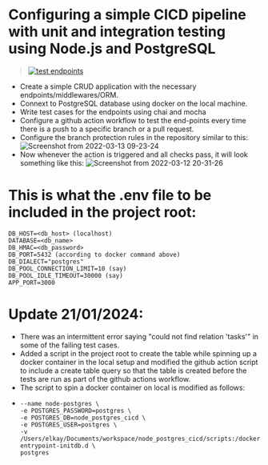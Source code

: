 # Configuring a simple CICD pipeline with unit and integration testing using Node.js and PostgreSQL

> [![test endpoints](https://github.com/lakshyajit165/node_postgres_cicd/actions/workflows/github-ci.yml/badge.svg)](https://github.com/lakshyajit165/node_postgres_cicd/actions/workflows/github-ci.yml)

-   Create a simple CRUD application with the necessary endpoints/middlewares/ORM.
-   Connext to PostgreSQL database using docker on the local machine.
-   Write test cases for the endpoints using chai and mocha
-   Configure a github action workflow to test the end-points every time there is a push to a specific branch or a pull request.
-   Configure the branch protection rules in the repository similar to this:
    ![Screenshot from 2022-03-13 09-23-24](https://user-images.githubusercontent.com/30868587/158044367-373a3e4d-930e-4b7a-b5a5-a58786422004.png)
-   Now whenever the action is triggered and all checks pass, it will look something like this:
    ![Screenshot from 2022-03-12 20-31-26](https://user-images.githubusercontent.com/30868587/158044403-ead9a475-8e73-4c57-adc0-415807de2bf2.png)

# This is what the .env file to be included in the project root:

```DB_USER=<db_username>
DB_HOST=<db_host> (localhost)
DATABASE=<db_name>
DB_HMAC=<db_password>
DB_PORT=5432 (according to docker command above)
DB_DIALECT="postgres"
DB_POOL_CONNECTION_LIMIT=10 (say)
DB_POOL_IDLE_TIMEOUT=30000 (say)
APP_PORT=3000
```

# Update 21/01/2024:

-   There was an intermittent error saying "could not find relation 'tasks'" in some of the failing test cases.
-   Added a script in the project root to create the table while spinning up a docker container in the local setup and modified the github action script to include a create table query so that the table is created before the tests are run as part of the github actions workflow.
-   The script to spin a docker container on local is modified as follows:
-   ```docker run -d -p 5432:5432 \
    --name node-postgres \
    -e POSTGRES_PASSWORD=postgres \
    -e POSTGRES_DB=node_postgres_cicd \
    -e POSTGRES_USER=postgres \
    -v /Users/elkay/Documents/workspace/node_postgres_cicd/scripts:/docker-entrypoint-initdb.d \
    postgres
    ```

